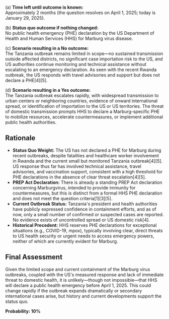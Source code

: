 (a) **Time left until outcome is known:**  
Approximately 2 months (the question resolves on April 1, 2025; today is January 29, 2025).

(b) **Status quo outcome if nothing changed:**  
No public health emergency (PHE) declaration by the US Department of Health and Human Services (HHS) for Marburg virus disease.

(c) **Scenario resulting in a No outcome:**  
The Tanzania outbreak remains limited in scope—no sustained transmission outside affected districts, no significant case importation risk to the US, and US authorities continue monitoring and technical assistance without escalating to an emergency declaration. As seen with the recent Rwanda outbreak, the US responds with travel advisories and support but does not declare a PHE[4][5].

(d) **Scenario resulting in a Yes outcome:**  
The Tanzania outbreak escalates rapidly, with widespread transmission to urban centers or neighboring countries, evidence of onward international spread, or identification of importation to the US or US territories. The threat of domestic transmission prompts HHS to declare a Marburg-specific PHE to mobilize resources, accelerate countermeasures, or implement additional public health authorities.

## Rationale

- **Status Quo Weight:** The US has not declared a PHE for Marburg during recent outbreaks, despite fatalities and healthcare worker involvement in Rwanda and the current small but monitored Tanzania outbreak[4][5]. US response thus far has involved technical assistance, travel advisories, and vaccination support, consistent with a high threshold for PHE declarations in the absence of clear threat escalation[4][5].
- **PREP Act Declaration:** There is already a standing PREP Act declaration concerning Marburgvirus, intended to provide immunity for countermeasures, but this is distinct from a formal HHS PHE declaration and does not meet the question criteria[1][3][5].
- **Current Outbreak Status:** Tanzania's president and health authorities have publicly expressed confidence in containment efforts, and as of now, only a small number of confirmed or suspected cases are reported. No evidence exists of uncontrolled spread or US domestic risk[4].
- **Historical Precedent:** HHS reserves PHE declarations for exceptional situations (e.g., COVID-19, mpox), typically involving clear, direct threats to US health security or urgent needs to access emergency powers, neither of which are currently evident for Marburg.

## Final Assessment

Given the limited scope and current containment of the Marburg virus outbreaks, coupled with the US's measured response and lack of immediate threat to domestic health, it is unlikely—though not impossible—that HHS will declare a public health emergency before April 1, 2025. This could change rapidly if the outbreak expands dramatically or secondary international cases arise, but history and current developments support the status quo.

**Probability: 10%**